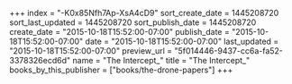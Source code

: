 +++
index = "-K0x85Nfh7Ap-XsA4cD9"
sort_create_date = 1445208720
sort_last_updated = 1445208720
sort_publish_date = 1445208720
create_date = "2015-10-18T15:52:00-07:00"
publish_date = "2015-10-18T15:52:00-07:00"
date = "2015-10-18T15:52:00-07:00"
last_updated = "2015-10-18T15:52:00-07:00"
preview_url = "5f014446-9437-cc6a-fa52-3378326ecd6d"
name = "The Intercept_"
title = "The Intercept_"
books_by_this_publisher = ["books/the-drone-papers"]
+++

